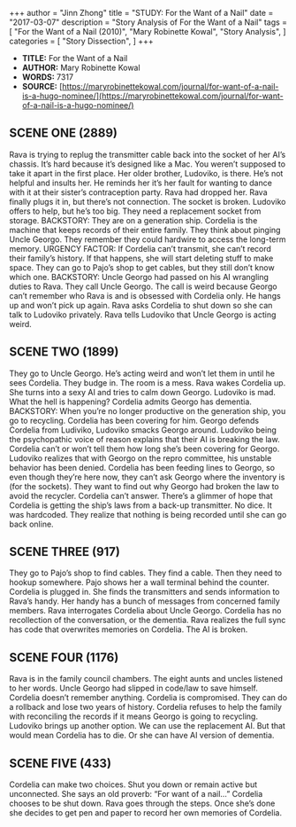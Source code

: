 +++
author = "Jinn Zhong"
title = "STUDY: For the Want of a Nail"
date = "2017-03-07"
description = "Story Analysis of For the Want of a Nail"
tags = [
    "For the Want of a Nail (2010)",
    "Mary Robinette Kowal",
    "Story Analysis",
]
categories = [
    "Story Dissection",
]
+++

* **TITLE:** For the Want of a Nail
* **AUTHOR:** Mary Robinette Kowal
* **WORDS:** 7317
* **SOURCE:** [https://maryrobinettekowal.com/journal/for-want-of-a-nail-is-a-hugo-nominee/](https://maryrobinettekowal.com/journal/for-want-of-a-nail-is-a-hugo-nominee/)

## SCENE ONE (2889)
Rava is trying to replug the transmitter cable back into the socket of her AI’s chassis. It’s hard because it’s designed like a Mac. You weren’t supposed to take it apart in the first place. Her older brother, Ludoviko, is there. He’s not helpful and insults her. He reminds her it’s her fault for wanting to dance with it at their sister’s contraception party. Rava had dropped her. Rava finally plugs it in, but there’s not connection. The socket is broken. Ludoviko offers to help, but he’s too big. They need a replacement socket from storage. BACKSTORY: They are on a generation ship. Cordelia is the machine that keeps records of their entire family. They think about pinging Uncle Georgo. They remember they could hardwire to access the long-term memory. URGENCY FACTOR: If Cordelia can’t transmit, she can’t record their family’s history. If that happens, she will start deleting stuff to make space. They can go to Pajo’s shop to get cables, but they still don’t know which one. BACKSTORY: Uncle Georgo had passed on his AI wrangling duties to Rava. They call Uncle Georgo. The call is weird because Georgo can’t remember who Rava is and is obsessed with Cordelia only. He hangs up and won’t pick up again. Rava asks Cordelia to shut down so she can talk to Ludoviko privately. Rava tells Ludoviko that Uncle Georgo is acting weird.

## SCENE TWO (1899)
They go to Uncle Georgo. He’s acting weird and won’t let them in until he sees Cordelia. They budge in. The room is  a mess. Rava wakes Cordelia up. She turns into a sexy AI and tries to calm down Georgo. Ludoviko is mad. What the hell is happening? Cordelia admits Georgo has dementia. BACKSTORY: When you’re no longer productive on the generation ship, you go to recycling. Cordelia has been covering for him. Georgo defends Cordelia from Ludiviko, Ludoviko smacks Georgo around. Ludoviko being the psychopathic voice of reason explains that their AI is breaking the law. Cordelia can’t or won’t tell them how long she’s been covering for Georgo. Ludoviko realizes that with Georgo on the repro committee, his unstable behavior has been denied. Cordelia has been feeding lines to Georgo, so even though they’re here now, they can’t ask Georgo where the inventory is (for the sockets). They want to find out why Georgo had broken the law to avoid the recycler. Cordelia can’t answer. There’s a glimmer of hope that Cordelia is getting the ship’s laws from a back-up transmitter. No dice. It was hardcoded. They realize that nothing is being recorded until she can go back online.

## SCENE THREE (917)
They go to Pajo’s shop to find cables. They find a cable. Then they need to hookup somewhere. Pajo shows her a wall terminal behind the counter. Cordelia is plugged in. She finds the transmitters and sends information to Rava’s handy. Her handy has a bunch of messages from concerned family members. Rava interrogates Cordelia about Uncle Georgo. Cordelia has no recollection of the conversation, or the dementia. Rava realizes the full sync has code that overwrites memories on Cordelia. The AI is broken.

## SCENE FOUR (1176)
Rava is in the family council chambers. The eight aunts and uncles listened to her words. Uncle Georgo had slipped in code/law to save himself. Cordelia doesn’t remember anything. Cordelia is compromised. They can do a rollback and lose two years of history. Cordelia refuses to help the family with reconciling the records if it means Georgo is going to recycling. Ludoviko brings up another option. We can use the replacement AI. But that would mean Cordelia has to die. Or she can have AI version of dementia.

## SCENE FIVE (433)
Cordelia can make two choices. Shut you down or remain active but unconnected. She says an old proverb: “For want of a nail…” Cordelia chooses to be shut down. Rava goes through the steps. Once she’s done she decides to get pen and paper to record her own memories of Cordelia.

